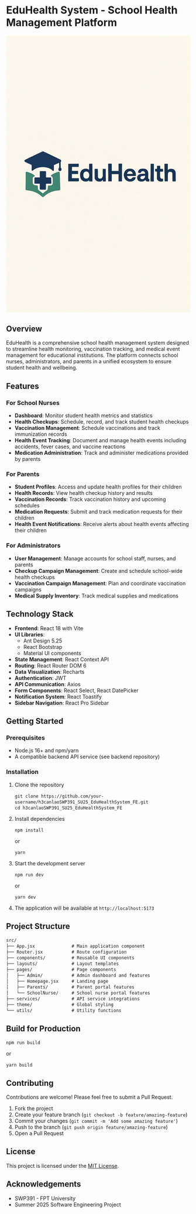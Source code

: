 # EduHealth System - School Health Management Platform

![EduHealth Logo](public/EduHealth.webp)

## Overview
EduHealth is a comprehensive school health management system designed to streamline health monitoring, vaccination tracking, and medical event management for educational institutions. The platform connects school nurses, administrators, and parents in a unified ecosystem to ensure student health and wellbeing.

## Features

### For School Nurses
- **Dashboard**: Monitor student health metrics and statistics
- **Health Checkups**: Schedule, record, and track student health checkups
- **Vaccination Management**: Schedule vaccinations and track immunization records
- **Health Event Tracking**: Document and manage health events including accidents, fever cases, and vaccine reactions
- **Medication Administration**: Track and administer medications provided by parents

### For Parents
- **Student Profiles**: Access and update health profiles for their children
- **Health Records**: View health checkup history and results
- **Vaccination Records**: Track vaccination history and upcoming schedules
- **Medication Requests**: Submit and track medication requests for their children
- **Health Event Notifications**: Receive alerts about health events affecting their children

### For Administrators
- **User Management**: Manage accounts for school staff, nurses, and parents
- **Checkup Campaign Management**: Create and schedule school-wide health checkups
- **Vaccination Campaign Management**: Plan and coordinate vaccination campaigns
- **Medical Supply Inventory**: Track medical supplies and medications

## Technology Stack
- **Frontend**: React 18 with Vite
- **UI Libraries**: 
  - Ant Design 5.25
  - React Bootstrap
  - Material UI components
- **State Management**: React Context API
- **Routing**: React Router DOM 6
- **Data Visualization**: Recharts
- **Authentication**: JWT
- **API Communication**: Axios
- **Form Components**: React Select, React DatePicker
- **Notification System**: React Toastify
- **Sidebar Navigation**: React Pro Sidebar

## Getting Started

### Prerequisites
- Node.js 16+ and npm/yarn
- A compatible backend API service (see backend repository)

### Installation

1. Clone the repository
   ```
   git clone https://github.com/your-username/h3canlaoSWP391_SU25_EduHealthSystem_FE.git
   cd h3canlaoSWP391_SU25_EduHealthSystem_FE
   ```

2. Install dependencies
   ```
   npm install
   ```
   or
   ```
   yarn
   ```

3. Start the development server
   ```
   npm run dev
   ```
   or
   ```
   yarn dev
   ```

4. The application will be available at `http://localhost:5173`

## Project Structure
```
src/
├── App.jsx              # Main application component
├── Router.jsx           # Route configuration
├── components/          # Reusable UI components
├── layouts/             # Layout templates
├── pages/               # Page components
│   ├── Admin/           # Admin dashboard and features
│   ├── Homepage.jsx     # Landing page
│   ├── Parents/         # Parent portal features
│   └── SchoolNurse/     # School nurse portal features
├── services/            # API service integrations
├── theme/               # Global styling
└── utils/               # Utility functions
```

## Build for Production

```
npm run build
```
or
```
yarn build
```

## Contributing
Contributions are welcome! Please feel free to submit a Pull Request.

1. Fork the project
2. Create your feature branch (`git checkout -b feature/amazing-feature`)
3. Commit your changes (`git commit -m 'Add some amazing feature'`)
4. Push to the branch (`git push origin feature/amazing-feature`)
5. Open a Pull Request

## License
This project is licensed under the [MIT License](LICENSE).

## Acknowledgements
- SWP391 - FPT University
- Summer 2025 Software Engineering Project 